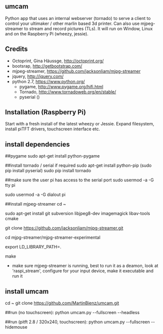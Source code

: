 umcam
-----
Python app that uses an internal webserver (tornado) to serve a client to control your ultimaker / other marlin based 3d printer. Can also use mjpeg-streamer to stream and record pictures (TLs). It will run on Window, Linux and on the Raspberry Pi (wheezy, jessie).

Credits
--------
- Octoprint, Gina Häussge, http://octoprint.org/
- bootsrap, http://getbootstrap.com/
- mjpeg-streamer, https://github.com/jacksonliam/mjpg-streamer
- jquery, http://jquery.com/
- python 2.7, https://www.python.org/
  - pygame, http://www.pygame.org/hifi.html
  - Tornado, http://www.tornadoweb.org/en/stable/
  - pyserial ()

Installation (Raspberry Pi)
--------
Start with a fresh install of the latest wheezy or Jessie. Expand filesystem, install piTFT drivers, touchscreen interface etc.

install dependencies
--------
##pygame
sudo apt-get install python-pygame


##install tornado / serial if required
sudo apt-get install python-pip
(sudo pip install pyserial)
sudo pip install tornado


##make sure the user pi has access to the serial port
sudo usermod -a -G tty pi

sudo usermod -a -G dialout pi

##install mjpeg-streamer
cd ~

sudo apt-get install git subversion libjpeg8-dev imagemagick libav-tools cmake

git clone https://github.com/jacksonliam/mjpg-streamer.git

cd mjpg-streamer/mjpg-streamer-experimental

export LD_LIBRARY_PATH=.

make

- make sure mjpeg-streamer is running, best to run it as a deamon, look at 'raspi_stream', configure for your input device, make it executable and run it

install umcam
-------------
cd ~
git clone https://github.com/MartinBienz/umcam.git

##run (no touchscreen):
python umcam.py --fullscreen --headless

##run (pitft 2.8 / 320x240, touchscreen):
python umcam.py --fullscreen --hidemouse
